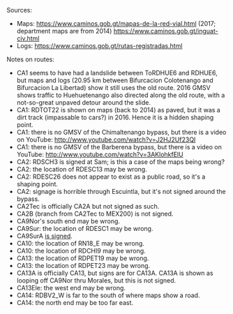 Sources:
* Maps: https://www.caminos.gob.gt/mapas-de-la-red-vial.html (2017; department maps are from 2014) https://www.caminos.gob.gt/inguat-civ.html
* Logs: https://www.caminos.gob.gt/rutas-registradas.html

Notes on routes:
* CA1 seems to have had a landslide between ToRDHUE6 and RDHUE6, but maps and logs (20.95 km between Bifurcacion Colotenango and Bifurcacion La Libertad) show it still uses the old route. 2016 GMSV shows traffic to Huehuetenango also directed along the old route, with a not-so-great unpaved detour around the slide.
* CA1: RDTOT22 is shown on maps (back to 2014) as paved, but it was a dirt track (impassable to cars?) in 2016. Hence it is a hidden shaping point.
* CA1: there is no GMSV of the Chimaltenango bypass, but there is a video on YouTube: http://www.youtube.com/watch?v=J2HJ2Uf23QI
* CA1: there is no GMSV of the Barberena bypass, but there is a video on YouTube: http://www.youtube.com/watch?v=3AKlohkfElU
* CA2: RDSCH3 is signed at Sam; is this a case of the maps being wrong?
* CA2: the location of RDESC13 may be wrong.
* CA2: RDESC26 does not appear to exist as a public road, so it's a shaping point.
* CA2: signage is horrible through Escuintla, but it's not signed around the bypass.
* CA2Tec is officially CA2A but not signed as such.
* CA2B (branch from CA2Tec to MEX200) is not signed.
* CA9Nor's south end may be wrong.
* CA9Sur: the location of RDESC1 may be wrong.
* CA9SurA [is signed](https://www.mapillary.com/app/?lat=14.409744688323002&lng=-90.698981657709&z=17.730084966158113&focus=photo&pKey=495395698325776&x=0.8762675395830437&y=0.7264146494939012&zoom=2.2804058560671283).
* CA10: the location of RN18_E may be wrong.
* CA10: the location of RDCHI9 may be wrong.
* CA13: the location of RDPET19 may be wrong.
* CA13: the location of RDPET23 may be wrong.
* CA13A is officially CA13, but signs are for CA13A. CA13A is shown as looping off CA9Nor thru Morales, but this is not signed.
* CA13Ele: the west end may be wrong.
* CA14: RDBV2_W is far to the south of where maps show a road.
* CA14: the north end may be too far east.
